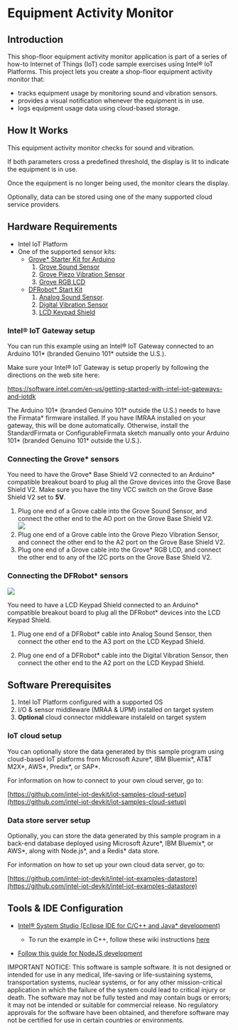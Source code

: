 # Equipment Activity Monitor

## Introduction

This shop-floor equipment activity monitor application is part of a series of how-to Internet of Things (IoT) code sample exercises using Intel® IoT Platforms. This project lets you create a shop-floor equipment activity monitor that:

- tracks equipment usage by monitoring sound and vibration sensors.
- provides a visual notification whenever the equipment is in use.
- logs equipment usage data using cloud-based storage.

## How It Works

This equipment activity monitor checks for sound and vibration.

If both parameters cross a predefined threshold, the display is lit to indicate the equipment is in use.

Once the equipment is no longer being used, the monitor clears the display.

Optionally, data can be stored using one of the many supported cloud service providers.

## Hardware Requirements

- Intel IoT Platform
- One of the supported sensor kits:
    - [Grove\* Starter Kit for Arduino](https://www.seeedstudio.com/Grove-Starter-Kit-for-Arduino-p-1855.html)
        1. [Grove Sound Sensor](http://iotdk.intel.com/docs/master/upm/node/classes/microphone.html)
        2. [Grove Piezo Vibration Sensor](http://iotdk.intel.com/docs/master/upm/node/classes/ldt0028.html)
        3. [Grove RGB LCD](http://iotdk.intel.com/docs/master/upm/node/classes/jhd1313m1.html) 
    - [DFRobot\* Start Kit](https://www.dfrobot.com/product-1200.html)
        1. [Analog Sound Sensor](http://www.dfrobot.com/index.php?route=product/product&product_id=83).
        2. [Digital Vibration Sensor](http://www.dfrobot.com/index.php?route=product/product&product_id=79)
        3. [LCD Keypad Shield](http://iotdk.intel.com/docs/master/upm/node/classes/sainsmartks.html)

### Intel® IoT Gateway setup

You can run this example using an Intel® IoT Gateway connected to an Arduino 101\* (branded Genuino 101\* outside the U.S.).

Make sure your Intel® IoT Gateway is setup properly by following the directions on the web site here:

https://software.intel.com/en-us/getting-started-with-intel-iot-gateways-and-iotdk

The Arduino 101\* (branded Genuino 101\* outside the U.S.) needs to have the Firmata\* firmware installed. If you have IMRAA installed on your gateway, this will be done automatically. Otherwise, install the StandardFirmata or ConfigurableFirmata sketch manually onto your Arduino 101\* (branded Genuino 101\* outside the U.S.).

### Connecting the Grove\* sensors

You need to have the Grove\* Base Shield V2 connected to an Arduino\* compatible breakout board to plug all the Grove devices into the Grove Base Shield V2. Make sure you have the tiny VCC switch on the Grove Base Shield V2 set to **5V**.

1. Plug one end of a Grove cable into the Grove Sound Sensor, and connect the other end to the AO port on the Grove Base Shield V2.<br>
![](./../images/js/equipment-activity.jpg)
2. Plug one end of a Grove cable into the Grove Piezo Vibration Sensor, and connect the other end to the A2 port on the Grove Base Shield V2.
3. Plug one end of a Grove cable into the Grove\* RGB LCD, and connect the other end to any of the I2C ports on the Grove Base Shield V2.

### Connecting the DFRobot\* sensors

![](./../images/js/equipment-activity-dfrobot.jpg)

You need to have a LCD Keypad Shield connected to an Arduino\* compatible breakout board to plug all the DFRobot\* devices into the LCD Keypad Shield.

1. Plug one end of a DFRobot\* cable into Analog Sound Sensor, then connect the other end to the A3 port on the LCD Keypad Shield.

2. Plug one end of a DFRobot\* cable into the Digital Vibration Sensor, then connect the other end to the A2 port on the LCD Keypad Shield.

## Software Prerequisites

1. Intel IoT Platform configured with a supported OS
2. I/O & sensor middleware (MRAA & UPM) installed on target system
3. **Optional** cloud connector middleware instaleld on target system

### IoT cloud setup

You can optionally store the data generated by this sample program using cloud-based IoT platforms from Microsoft Azure\*, IBM Bluemix\*, AT&T M2X\*, AWS\*, Predix\*, or SAP\*.

For information on how to connect to your own cloud server, go to:

[https://github.com/intel-iot-devkit/iot-samples-cloud-setup](https://github.com/intel-iot-devkit/iot-samples-cloud-setup)

### Data store server setup

Optionally, you can store the data generated by this sample program in a back-end database deployed using Microsoft Azure\*, IBM Bluemix\*, or AWS\*, along with Node.js\*, and a Redis\* data store.

For information on how to set up your own cloud data server, go to:

[https://github.com/intel-iot-devkit/intel-iot-examples-datastore](https://github.com/intel-iot-devkit/intel-iot-examples-datastore)

## Tools & IDE Configuration

- [Intel® System Studio (Eclipse IDE for C/C++ and Java\* development)](https://software.intel.com/en-us/node/672439)
    - To run the example in C++, follow these wiki instructions [here](https://github.com/w4ilun/how-to-code-samples/wiki/Intel%C2%AE-System-Studio---IoT-Edition)


- [Follow this guide for NodeJS development](https://www.google.com)

IMPORTANT NOTICE: This software is sample software. It is not designed or intended for use in any medical, life-saving or life-sustaining systems, transportation systems, nuclear systems, or for any other mission-critical application in which the failure of the system could lead to critical injury or death. The software may not be fully tested and may contain bugs or errors; it may not be intended or suitable for commercial release. No regulatory approvals for the software have been obtained, and therefore software may not be certified for use in certain countries or environments.